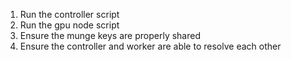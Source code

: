 1. Run the controller script 
2. Run the gpu node script
3. Ensure the munge keys are properly shared
4. Ensure the controller and worker are able to resolve each other
